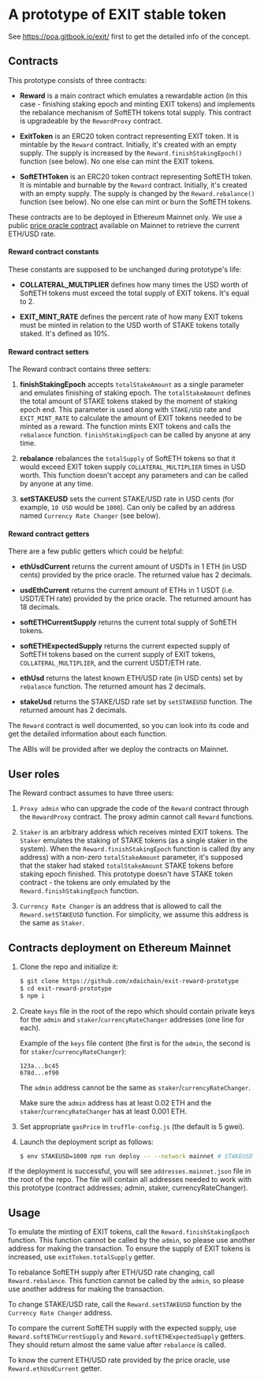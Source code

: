 # A prototype of EXIT stable token

See https://poa.gitbook.io/exit/ first to get the detailed info of the concept.

## Contracts

This prototype consists of three contracts:
- **Reward** is a main contract which emulates a rewardable action (in this case - finishing staking epoch and minting EXIT tokens) and implements the rebalance mechanism of SoftETH tokens total supply. This contract is upgradeable by the `RewardProxy` contract.

- **ExitToken** is an ERC20 token contract representing EXIT token. It is mintable by the `Reward` contract. Initially, it's created with an empty supply. The supply is increased by the `Reward.finishStakingEpoch()` function (see below). No one else can mint the EXIT tokens.

- **SoftETHToken** is an ERC20 token contract representing SoftETH token. It is mintable and burnable by the `Reward` contract. Initially, it's created with an empty supply. The supply is changed by the `Reward.rebalance()` function (see below). No one else can mint or burn the SoftETH tokens.

These contracts are to be deployed in Ethereum Mainnet only. We use a public [price oracle contract](https://etherscan.io/address/0xad13fe330b0ae312bc51d2e5b9ca2ae3973957c7#code) available on Mainnet to retrieve the current ETH/USD rate.

#### Reward contract constants

These constants are supposed to be unchanged during prototype's life:

- **COLLATERAL_MULTIPLIER** defines how many times the USD worth of SoftETH tokens must exceed the total supply of EXIT tokens. It's equal to 2.

- **EXIT_MINT_RATE** defines the percent rate of how many EXIT tokens must be minted in relation to the USD worth of STAKE tokens totally staked. It's defined as 10%.

#### Reward contract setters

The Reward contract contains three setters:
1. **finishStakingEpoch** accepts `totalStakeAmount` as a single parameter and emulates finishing of staking epoch. The `totalStakeAmount` defines the total amount of STAKE tokens staked by the moment of staking epoch end. This parameter is used along with `STAKE/USD` rate and `EXIT_MINT_RATE` to calculate the amount of EXIT tokens needed to be minted as a reward. The function mints EXIT tokens and calls the `rebalance` function. `finishStakingEpoch` can be called by anyone at any time.

2. **rebalance** rebalances the `totalSupply` of SoftETH tokens so that it would exceed EXIT token supply `COLLATERAL_MULTIPLIER` times in USD worth. This function doesn't accept any parameters and can be called by anyone at any time.

3. **setSTAKEUSD** sets the current STAKE/USD rate in USD cents (for example, `10 USD` would be `1000`). Can only be called by an address named `Currency Rate Changer` (see below).

#### Reward contract getters

There are a few public getters which could be helpful:

- **ethUsdCurrent** returns the current amount of USDTs in 1 ETH (in USD cents) provided by the price oracle. The returned value has 2 decimals.

- **usdEthCurrent** returns the current amount of ETHs in 1 USDT (i.e. USDT/ETH rate) provided by the price oracle. The returned amount has 18 decimals.

- **softETHCurrentSupply** returns the current total supply of SoftETH tokens.

- **softETHExpectedSupply** returns the current expected supply of SoftETH tokens based on the current supply of EXIT tokens, `COLLATERAL_MULTIPLIER`, and the current USDT/ETH rate.

- **ethUsd** returns the latest known ETH/USD rate (in USD cents) set by `rebalance` function. The returned amount has 2 decimals.

- **stakeUsd** returns the STAKE/USD rate set by `setSTAKEUSD` function. The returned amount has 2 decimals.

The `Reward` contract is well documented, so you can look into its code and get the detailed information about each function.

The ABIs will be provided after we deploy the contracts on Mainnet.

## User roles

The Reward contract assumes to have three users:

1. `Proxy admin` who can upgrade the code of the `Reward` contract through the `RewardProxy` contract. The proxy admin cannot call `Reward` functions.

2. `Staker` is an arbitrary address which receives minted EXIT tokens. The `Staker` emulates the staking of STAKE tokens (as a single staker in the system). When the `Reward.finishStakingEpoch` function is called (by any address) with a non-zero `totalStakeAmount` parameter, it's supposed that the staker had staked `totalStakeAmount` STAKE tokens before staking epoch finished. This prototype doesn't have STAKE token contract - the tokens are only emulated by the `Reward.finishStakingEpoch` function.

3. `Currency Rate Changer` is an address that is allowed to call the `Reward.setSTAKEUSD` function. For simplicity, we assume this address is the same as `Staker`.

## Contracts deployment on Ethereum Mainnet

1. Clone the repo and initialize it:

    ```bash
    $ git clone https://github.com/xdaichain/exit-reward-prototype
    $ cd exit-reward-prototype
    $ npm i
    ```

2. Create `keys` file in the root of the repo which should contain private keys for the `admin` and `staker`/`currencyRateChanger` addresses (one line for each).

    Example of the `keys` file content (the first is for the `admin`, the second is for `staker`/`currencyRateChanger`):

    ```
    123a...bc45
    678d...ef90
    ```
    
    The `admin` address cannot be the same as `staker`/`currencyRateChanger`.
    
    Make sure the `admin` address has at least 0.02 ETH and the `staker`/`currencyRateChanger` has at least 0.001 ETH.

3. Set appropriate `gasPrice` in `truffle-config.js` (the default is 5 gwei).

4. Launch the deployment script as follows:

    ```bash
    $ env STAKEUSD=1000 npm run deploy -- --network mainnet # STAKEUSD is STAKE/USD rate in USD cents
    ```

If the deployment is successful, you will see `addresses.mainnet.json` file in the root of the repo. The file will contain all addresses needed to work with this prototype (contract addresses; admin, staker, currencyRateChanger).

## Usage

To emulate the minting of EXIT tokens, call the `Reward.finishStakingEpoch` function. This function cannot be called by the `admin`, so please use another address for making the transaction. To ensure the supply of EXIT tokens is increased, use `exitToken.totalSupply` getter.

To rebalance SoftETH supply after ETH/USD rate changing, call `Reward.rebalance`. This function cannot be called by the `admin`, so please use another address for making the transaction.

To change STAKE/USD rate, call the `Reward.setSTAKEUSD` function by the `Currency Rate Changer` address.

To compare the current SoftETH supply with the expected supply, use `Reward.softETHCurrentSupply` and `Reward.softETHExpectedSupply` getters. They should return almost the same value after `rebalance` is called.

To know the current ETH/USD rate provided by the price oracle, use `Reward.ethUsdCurrent` getter.

